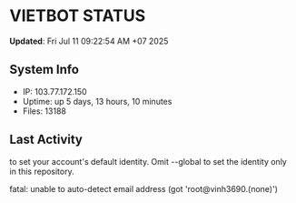 # VIETBOT STATUS
**Updated**: Fri Jul 11 09:22:54 AM +07 2025

## System Info
- IP: 103.77.172.150
- Uptime: up 5 days, 13 hours, 10 minutes
- Files: 13188

## Last Activity

to set your account's default identity.
Omit --global to set the identity only in this repository.

fatal: unable to auto-detect email address (got 'root@vinh3690.(none)')
